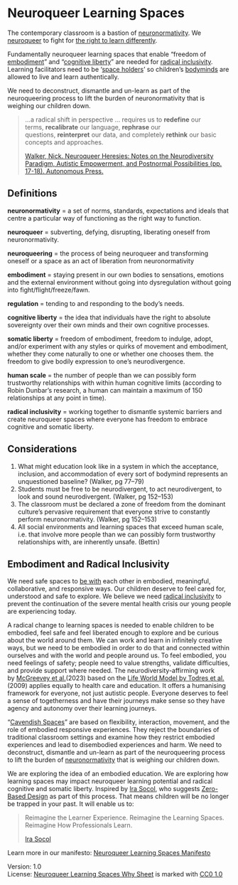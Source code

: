 # Neuroqueer Learning Spaces

The contemporary classroom is a bastion of [neuronormativity](https://stimpunks.org/glossary/neuronormativity/). We [neuroqueer](https://stimpunks.org/glossary/neuroqueer/) to fight for [the right to learn differently](https://stimpunks.org/philosophy/the-right-to-learn-differently-should-be-a-universal-human-right-thats-not-mediated-by-a-diagnosis/).

Fundamentally neuroqueer learning spaces that enable “freedom of [embodiment](https://stimpunks.org/glossary/embodiment/)” and “[cognitive liberty](https://stimpunks.org/glossary/cognitive-liberty/)” are needed for [radical inclusivity](https://stimpunks.org/glossary/radical-inclusivity/). Learning facilitators need to be ‘[space holders](https://stimpunks.org/glossary/space-holder/)’ so children’s [bodyminds](https://stimpunks.org/glossary/bodymind/) are allowed to live and learn authentically.

We need to deconstruct, dismantle and un-learn as part of the neuroqueering process to lift the burden of neuronormativity that is weighing our children down.

> …a radical shift in perspective … requires us to **redefine** our terms, **recalibrate** our language, **rephrase** our questions, **reinterpret** our data, and completely **rethink** our basic concepts and approaches.
> 
> [Walker, Nick. Neuroqueer Heresies: Notes on the Neurodiversity Paradigm, Autistic Empowerment, and Postnormal Possibilities (pp. 17-18). Autonomous Press.](https://neuroqueer.com/neuroqueer-heresies/)

## Definitions

**neuronormativity** = a set of norms, standards, expectations and ideals that centre a particular way of functioning as the right way to function.

**neuroqueer** = subverting, defying, disrupting, liberating oneself from neuronormativity.

**neuroqueering** = the process of being neuroqueer and transforming oneself or a space as an act of liberation from neuronormativity

**embodiment** = staying present in our own bodies to sensations, emotions and the external environment without going into dysregulation without going into fight/flight/freeze/fawn.

**regulation** = tending to and responding to the body’s needs.

**cognitive liberty** = the idea that individuals have the right to absolute sovereignty over their own minds and their own cognitive processes.

**somatic liberty** = freedom of embodiment, freedom to indulge, adopt, and/or experiment with any styles or quirks of movement and embodiment, whether they come naturally to one or whether one chooses them. the freedom to give bodily expression to one’s neurodivergence.

**human scale** = the number of people than we can possibly form trustworthy relationships with within human cognitive limits (according to Robin Dunbar’s research, a human can maintain a maximum of 150 relationships at any point in time).

**radical inclusivity** = working together to dismantle systemic barriers and create neuroqueer spaces where everyone has freedom to embrace cognitive and somatic liberty.

## Considerations

1. What might education look like in a system in which the acceptance, inclusion, and accommodation of every sort of bodymind represents an unquestioned baseline? (Walker, pg 77–79)
2. Students must be free to be neurodivergent, to act neurodivergent, to look and sound neurodivergent. (Walker, pg 152–153)
3. The classroom must be declared a zone of freedom from the dominant culture’s pervasive requirement that everyone strive to constantly perform neuronormativity. (Walker, pg 152–153)
4. All social environments and learning spaces that exceed human scale, i.e. that involve more people than we can possibly form trustworthy relationships with, are inherently unsafe. (Bettin)

## Embodiment and Radical Inclusivity

We need safe spaces to [be with](https://medium.com/@helenrealms/being-with-1751dba19743) each other in embodied, meaningful, collaborative, and responsive ways. Our children deserve to feel cared for, understood and safe to explore. We believe we need [radical inclusivity](https://stimpunks.org/glossary/radical-inclusivity/) to prevent the continuation of the severe mental health crisis our young people are experiencing today.

A radical change to learning spaces is needed to enable children to be embodied, feel safe and feel liberated enough to explore and be curious about the world around them. We can work and learn in infinitely creative ways, but we need to be embodied in order to do that and connected within ourselves and with the world and people around us. To feel embodied, you need feelings of safety; people need to value strengths, validate difficulties, and provide support where needed. The neurodiversity-affirming work by [McGreevey et al.](https://journals.sagepub.com/doi/epub/10.1177/00221678241232442)(2023) based on the [Life World Model by Todres et al.](https://www.tandfonline.com/doi/full/10.1080/17482620802646204) (2009) applies equally to health care and education. It offers a humanising framework for everyone, not just autistic people. Everyone deserves to feel a sense of togetherness and have their journeys make sense so they have agency and autonomy over their learning journeys.

“[Cavendish Spaces](https://stimpunks.org/glossary/cavendish-space/)” are based on flexibility, interaction, movement, and the role of embodied responsive experiences. They reject the boundaries of traditional classroom settings and examine how they restrict embodied experiences and lead to disembodied experiences and harm. We need to deconstruct, dismantle and un-learn as part of the neuroqueering process to lift the burden of [neuronormativity](https://stimpunks.org/glossary/neuronormativity/) that is weighing our children down.

We are exploring the idea of an embodied education. We are exploring how learning spaces may impact neuroqueer learning potential and radical cognitive and somatic liberty. Inspired by [Ira Socol](https://www.socolmoran.com/), who suggests [Zero-Based Design](https://stimpunks.org/glossary/zero-based-design/) as part of this process. That means children will be no longer be trapped in your past. It will enable us to:

> Reimagine the Learner Experience.
> Reimagine the Learning Spaces.
> Reimagine How Professionals Learn.
>  
> [Ira Socol](https://www.socolmoran.com/)

Learn more in our manifesto: [Neuroqueer Learning Spaces Manifesto](https://stimpunks.org/projects/neuroqueer-learning-spaces/manifesto/)

Version: 1.0  
License: [Neuroqueer Learning Spaces Why Sheet](https://stimpunks.org/why/neuroqueer-learning-spaces/) is marked with [CC0 1.0](https://creativecommons.org/publicdomain/zero/1.0/?ref=chooser-v1)